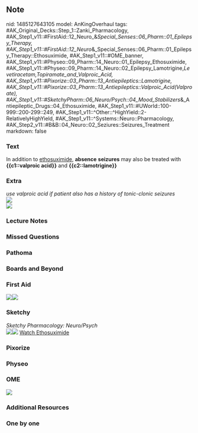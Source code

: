 ## Note
nid: 1485127643105
model: AnKingOverhaul
tags: #AK_Original_Decks::Step_1::Zanki_Pharmacology, #AK_Step1_v11::#FirstAid::12_Neuro_&_Special_Senses::06_Pharm::01_Epilepsy_Therapy, #AK_Step1_v11::#FirstAid::12_Neuro_&_Special_Senses::06_Pharm::01_Epilepsy_Therapy::Ethosuximide, #AK_Step1_v11::#OME_banner, #AK_Step1_v11::#Physeo::09_Pharm::14_Neuro::01_Epilepsy_Ethosuximide, #AK_Step1_v11::#Physeo::09_Pharm::14_Neuro::02_Epilepsy_Lamotrigine,_Levetiracetam,_Topiramate_and_Valproic_Acid, #AK_Step1_v11::#Pixorize::03_Pharm::13_Antiepileptics::Lamotrigine, #AK_Step1_v11::#Pixorize::03_Pharm::13_Antiepileptics::Valproic_Acid_(Valproate), #AK_Step1_v11::#SketchyPharm::06_Neuro/Psych::04_Mood_Stabilizers_&_Antiepileptic_Drugs::04_Ethosuximide, #AK_Step1_v11::#UWorld::100-999::200-299::249, #AK_Step1_v11::^Other::^HighYield::2-RelativelyHighYield, #AK_Step1_v11::^Systems::Neuro::Pharmacology, #AK_Step2_v11::#B&B::04_Neuro::02_Seziures::Seizures_Treatment
markdown: false

### Text
<div>
  In addition to <u>ethosuximide</u>, <b>absence</b>
  <b>seizures</b> may also be treated with <b>{{c1::valproic
  acid}}</b> and <b>{{c2::lamotrigine}}</b>
</div>

### Extra
<div>
  <i>use valproic acid if patient also has a history of
  tonic-clonic seizures</i>
</div>
<div><img src="paste-541419282366934.jpg"></div>
<div><img src="paste-541449347138006.jpg"></div>

### Lecture Notes


### Missed Questions


### Pathoma


### Boards and Beyond


### First Aid
<img src="paste-688547682058243.jpg"><img src=
"paste-69565585293315.jpg">

### Sketchy
<div>
  <i>Sketchy Pharmacology: Neuro/Psych</i>
</div><img src=
"paste-37d84a2dd9e8e7eba907e04b0a6c8eda3c94097f.png"><img src=
"paste-1dbfb59442ae4109d609623853f4f56e65935e41.png"> <a href=
"https://dashboard.sketchy.com/study/medical/courses/medical-pharmacology/units/medical-pharmacology-neuro-psych/videos/medical-pharmacology-neuropsych-mood-stabilizers-and-antiepileptic-drugs-ethosuximide?utm_source=anki&utm_medium=partnership&utm_campaign=february_update&utm_content=medical">
Watch Ethosuximide</a>

### Pixorize


### Physeo


### OME
<div class="ome-widget">
  <a href="https://onlinemeded.org?ref=anki"><img src=
  "_OME_AnkiFlashcards_General_4.png"></a>
</div>

### Additional Resources


### One by one

